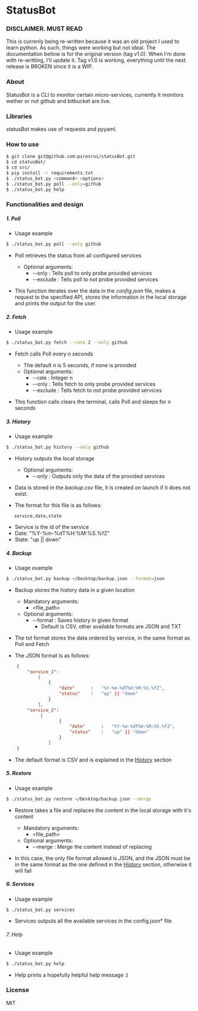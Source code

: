 # StatusBot

### DISCLAIMER. **MUST READ**
This is currenly being re-written because it was an old project I used to learn python. As such, things were working but not ideal.
The documentation bellow is for the original version (tag v1.0).
When I'm done with re-writting, I'll update it.
Tag v1.0 is working, everything until the next release is BROKEN since it is a WIP.

### About
StatusBot is a CLI to monitor certain micro-services, currently it monitors wether or not github and bitbucket are live.

### Libraries

statusBot makes use of requests and pyyaml.

### How to use

```sh
$ git clone git@github.com:piresrui/statusBot.git
$ cd statusBot/
$ cd src/
$ pip install -r requirements.txt
$ ./status_bot.py <command> <options>
$ ./status_bot.py poll --only=github
$ ./status_bot.py help
```

### Functionalities and design

##### 1. Poll

* Usage example
```sh
$ ./status_bot.py poll --only github
```
    
* Poll retrieves the status from all configured services
    * Optional arguments:
        * -\-only        :   Tells poll to only probe provided services
        * -\-exclude    :   Tells poll to not probe provided services
    
* This function iterates over the data in the *config.json* file, makes a request to the specified API, stores the information in the local storage and prints the output for the user.

##### 2. Fetch

* Usage example
```sh
$ ./status_bot.py fetch --rate 2 --only github
```

* Fetch calls Poll every n seconds
    * The default n is 5 seconds, if none is provided
    * Optional arguments:
        * -\-rate        :   Integer n
        * -\-only        :   Tells fetch to only probe provided services
        * -\-exclude     :   Tells fetch to not probe provided services

* This function calls clears the terminal, calls Poll and sleeps for n seconds

##### 3. History

* Usage example
```sh
$ ./status_bot.py history --only github
```

* History outputs the local storage
    * Optional arguments:
        * -\-only        :   Outputs only the data of the provided services

* Data is stored in the *backup.csv* file, it is created on launch if it does not exist.
* The format for this file is as follows:
```csv
   service,date,state
```
* Service is the id of the service
* Date: "%Y-%m-%dT%H:%M:%S.%fZ"
* State: "up || down"

##### 4. Backup

* Usage example
```sh
$ ./status_bot.py backup ~/Desktop/backup.json --format=json
```

* Backup stores the history data in a given location
    * Mandatory arguments:
        * <file_path>
    * Optional arguments:
        * -\-format      :   Saves history in given format
            * Default is CSV, other available formats are JSON and TXT 
        
* The txt format stores the data ordered by service, in the same format as Poll and Fetch
* The JSON format is as follows:
```json
    {
        "service_1":
            [
                {
                    "date"      :   "%Y-%m-%dT%H:%M:%S.%fZ",
                    "status"    :   "up" || "down"
                }
            ],
        "service_2":
             [
                    {
                        "date"      :   "%Y-%m-%dT%H:%M:%S.%fZ",
                        "status"    :   "up" || "down"
                    }
                ]
    }
```
* The default format is CSV and is explained in the [History](#history) section


##### 5. Restore

* Usage example
```sh
$ ./status_bot.py restore ~/Desktop/backup.json --merge
```

* Restore takes a file and replaces the content in the local storage with it's content
    * Mandatory arguments:
        * <file_path>
    * Optional arguments:
        * -\-merge      :    Merge the content instead of replacing
         
* In this case, the only file format allowed is JSON, and the JSON must be in the same format as the one defined in the [History](#history) section, otherwise it will fail


##### 6. Services

* Usage example
```sh
$ ./status_bot.py services
```

* Services outputs all the available services in the config.json* file

###### 7. Help

* Usage example
```sh
$ ./status_bot.py help
```

* Help prints a hopefully helpful help message :)

### License
MIT
